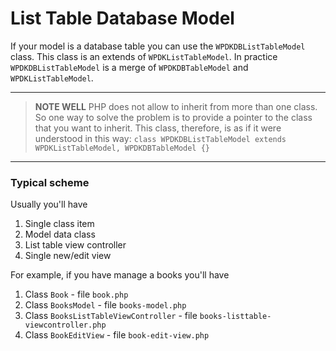 # List Table Database Model

If your model is a database table you can use the `WPDKDBListTableModel` class. This class is an extends of `WPDKListTableModel`. In practice `WPDKDBListTableModel` is a merge of `WPDKDBTableModel` and `WPDKListTableModel`.

---

> **NOTE WELL** PHP does not allow to inherit from more than one class. So one way to solve the problem is to provide a pointer to the class that you want to inherit. This class, therefore, is as if it were understood in this way: `class WPDKDBListTableModel extends WPDKListTableModel, WPDKDBTableModel {}`

---
                                                                                
### Typical scheme

Usually you'll have

1. Single class item
2. Model data class
3. List table view controller
4. Single new/edit view

For example, if you have manage a books you'll have

1. Class `Book` - file `book.php`
2. Class `BooksModel` - file `books-model.php`
3. Class `BooksListTableViewController` - file `books-listtable-viewcontroller.php`
4. Class `BookEditView` - file `book-edit-view.php`